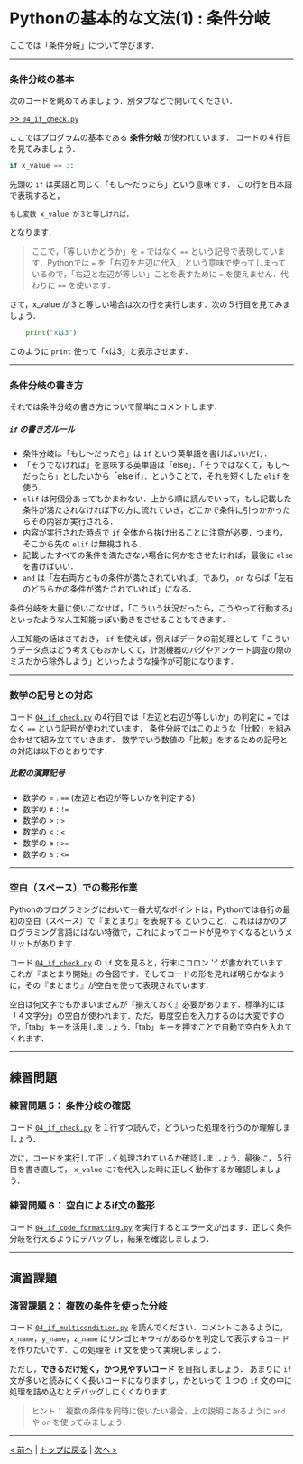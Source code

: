 # Pythonの基本的な文法(1) : 条件分岐

ここでは「条件分岐」について学びます．

--- 
### 条件分岐の基本

次のコードを眺めてみましょう．別タブなどで開いてください．

[>> `04_if_check.py`](04_if_check.py)

ここではプログラムの基本である **条件分岐** が使われています．
コードの４行目を見てみましょう．
```Python
if x_value == 3:
```
先頭の `if` は英語と同じく「もし〜だったら」という意味です．
この行を日本語で表現すると，
```
もし変数 x_value が３と等しければ，
```
となります．

>ここで，「等しいかどうか」を `=` ではなく `==` という記号で表現しています．Pythonでは `=` を「右辺を左辺に代入」という意味で使ってしまっているので，「右辺と左辺が等しい」ことを表すために `=` を使えません．代わりに `==` を使います．

さて，x_value が３と等しい場合は次の行を実行します．次の５行目を見てみましょう．
```Python
    print("xは3")
```
このように `print` 使って「xは3」と表示させます．

--- 
### 条件分岐の書き方

それでは条件分岐の書き方について簡単にコメントします．

##### `if` の書き方ルール
- 条件分岐は「もし〜だったら」は `if` という英単語を書けばいいだけ．
- 「そうでなければ」を意味する英単語は「else」．「そうではなくて，もし〜だったら」としたいから「else if」．ということで，それを短くした `elif` を使う．
- `elif` は何個分あってもかまわない．上から順に読んでいって，もし記載した条件が満たされなければ下の方に流れていき，どこかで条件に引っかかったらその内容が実行される．
- 内容が実行された時点で `if` 全体から抜け出ることに注意が必要．つまり，そこから先の `elif` は無視される．
- 記載したすべての条件を満たさない場合に何かをさせたければ，最後に `else` を書けばいい．
- `and` は「左右両方ともの条件が満たされていれば」であり， `or` ならば「左右のどちらかの条件が満たされていれば」になる．

条件分岐を大量に使いこなせば，「こういう状況だったら，こうやって行動する」といったような人工知能っぽい動きをさせることもできます．

人工知能の話はさておき， `if` を使えば，例えばデータの前処理として「こういうデータ点はどう考えてもおかしくて，計測機器のバグやアンケート調査の際のミスだから除外しよう」といったような操作が可能になります．

--- 
### 数学の記号との対応

コード [`04_if_check.py`](04_if_check.py) の4行目では「左辺と右辺が等しいか」の判定に `=` ではなく `==` という記号が使われています．
条件分岐ではこのような「比較」を組み合わせて組み立てていきます．
数学でいう数値の「比較」をするための記号との対応は以下のとおりです．

##### 比較の演算記号
- 数学の = : `==`		(左辺と右辺が等しいかを判定する)
- 数学の ≠ : `!=`
- 数学の > : `>`
- 数学の < : `<`
- 数学の ≥ : `>=`
- 数学の ≤ : `<=`

---
### 空白（スペース）での整形作業

Pythonのプログラミングにおいて一番大切なポイントは，Pythonでは各行の最初の空白（スペース）で『まとまり』を表現する ということ．これはほかのプログラミング言語にはない特徴で，これによってコードが見やすくなるというメリットがあります．

コード [`04_if_check.py`](04_if_check.py) の `if` 文を見ると，行末にコロン ':' が書かれています．これが『まとまり開始』の合図です．そしてコードの形を見れば明らかなように，その『まとまり』が空白を使って表現されています．

空白は何文字でもかまいませんが『揃えておく』必要があります．標準的には「４文字分」の空白が使われます．ただ，毎度空白を入力するのは大変ですので，「tab」キーを活用しましょう．「tab」キーを押すことで自動で空白を入れてくれます．

---
## 練習問題
### 練習問題 5： 条件分岐の確認

コード [`04_if_check.py`](04_if_check.py) を１行ずつ読んで，どういった処理を行うのか理解しましょう．  

次に，コードを実行して正しく処理されているか確認しましょう．最後に，５行目を書き直して， `x_value` に`7`を代入した時に正しく動作するか確認しましょう．

### 練習問題 6： 空白によるif文の整形

コード [`04_if_code_formatting.py`](04_if_code_formatting.py) を実行するとエラー文が出ます．正しく条件分岐を行えるようにデバッグし，結果を確認しましょう．

---
## 演習課題
### 演習課題 2： 複数の条件を使った分岐

コード [`04_if_multicondition.py`](04_if_multicondition.py) を読んでください．コメントにあるように，`x_name`，`y_name`，`z_name` にリンゴとキウイがあるかを判定して表示するコードを作りたいです．この処理を `if` 文を使って実現しましょう．

ただし，**できるだけ短く，かつ見やすいコード** を目指しましょう．
あまりに `if` 文が多いと読みにくく長いコードになりますし，かといって １つの `if` 文の中に処理を詰め込むとデバッグしにくくなります．

> ヒント： 複数の条件を同時に使いたい場合，上の説明にあるように `and` や `or` を使ってみましょう．

--- 
[< 前へ](../03_print) | [トップに戻る](../) | [次へ >](../05_for) 
